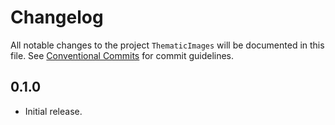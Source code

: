 # Changelog

All notable changes to the project `ThematicImages` will be documented in this file.
See [Conventional Commits](https://conventionalcommits.org) for commit guidelines.

## 0.1.0

- Initial release.
